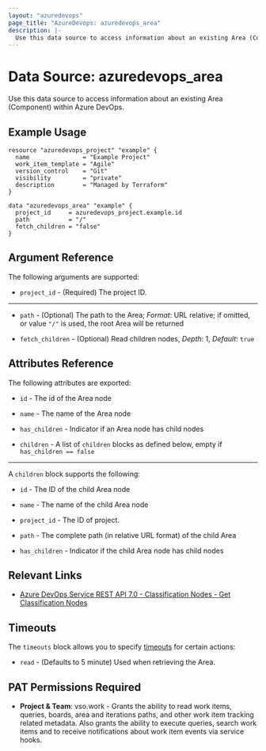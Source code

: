 ```yaml
---
layout: "azuredevops"
page_title: "AzureDevops: azuredevops_area"
description: |-
  Use this data source to access information about an existing Area (Component) within Azure DevOps.
---
```


# Data Source: azuredevops_area

Use this data source to access information about an existing Area (Component) within Azure DevOps.

## Example Usage

```hcl
resource "azuredevops_project" "example" {
  name               = "Example Project"
  work_item_template = "Agile"
  version_control    = "Git"
  visibility         = "private"
  description        = "Managed by Terraform"
}

data "azuredevops_area" "example" {
  project_id     = azuredevops_project.example.id
  path           = "/"
  fetch_children = "false"
}
```

## Argument Reference

The following arguments are supported:

* `project_id` - (Required) The project ID.

---

* `path` - (Optional) The path to the Area; _Format_: URL relative; if omitted, or value `"/"` is used, the root Area will be returned

* `fetch_children` - (Optional) Read children nodes, _Depth_: 1, _Default_: `true`

## Attributes Reference

The following attributes are exported:

* `id` - The id of the Area node

* `name` - The name of the Area node

* `has_children` - Indicator if an Area node has child nodes

* `children` - A list of `children` blocks as defined below, empty if `has_children == false`

---

A `children` block supports the following:

* `id` - The ID of the child Area node

* `name` - The name of the child Area node

* `project_id` - The ID of project.

* `path` - The complete path (in relative URL format) of the child Area

* `has_children` - Indicator if the child Area node has child nodes

## Relevant Links

- [Azure DevOps Service REST API 7.0 - Classification Nodes - Get Classification Nodes](https://docs.microsoft.com/en-us/rest/api/azure/devops/wit/classification-nodes/create-or-update?view=azure-devops-rest-7.0)

## Timeouts

The `timeouts` block allows you to specify [timeouts](https://developer.hashicorp.com/terraform/language/resources/syntax#operation-timeouts) for certain actions:

* `read` - (Defaults to 5 minute) Used when retrieving the Area.

## PAT Permissions Required

- **Project & Team**: vso.work - Grants the ability to read work items, queries, boards, area and iterations paths, and other work item tracking related metadata. Also grants the ability to execute queries, search work items and to receive notifications about work item events via service hooks. 
